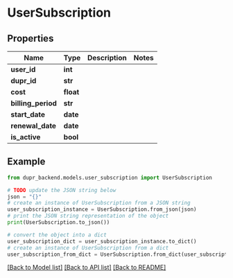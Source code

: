 # UserSubscription


## Properties

Name | Type | Description | Notes
------------ | ------------- | ------------- | -------------
**user_id** | **int** |  | 
**dupr_id** | **str** |  | 
**cost** | **float** |  | 
**billing_period** | **str** |  | 
**start_date** | **date** |  | 
**renewal_date** | **date** |  | 
**is_active** | **bool** |  | 

## Example

```python
from dupr_backend.models.user_subscription import UserSubscription

# TODO update the JSON string below
json = "{}"
# create an instance of UserSubscription from a JSON string
user_subscription_instance = UserSubscription.from_json(json)
# print the JSON string representation of the object
print(UserSubscription.to_json())

# convert the object into a dict
user_subscription_dict = user_subscription_instance.to_dict()
# create an instance of UserSubscription from a dict
user_subscription_from_dict = UserSubscription.from_dict(user_subscription_dict)
```
[[Back to Model list]](../README.md#documentation-for-models) [[Back to API list]](../README.md#documentation-for-api-endpoints) [[Back to README]](../README.md)


